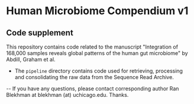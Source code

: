# Human Microbiome Compendium v1

## Code supplement

This repository contains code related to the manuscript "Integration of 168,000 samples reveals global patterns of the human gut microbiome" by Abdill, Graham et al.

* The `pipeline` directory contains code used for retrieving, processing and consolidating the raw data from the Sequence Read Archive.

--
If you have any questions, please contact corresponding author Ran Blekhman at blekhman (at) uchicago.edu. Thanks.
